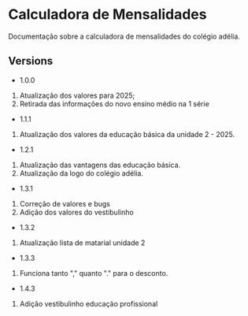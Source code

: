 # Calculadora de Mensalidades

Documentação sobre a calculadora de mensalidades do colégio adélia.


## Versions
- 1.0.0
1. Atualização dos valores para 2025;
2. Retirada das informações do novo ensino médio na 1 série

- 1.1.1
1. Atualização dos valores da educação básica da unidade 2 - 2025.

- 1.2.1
1. Atualização das vantagens das educação básica.
2. Atualização da logo do colégio adélia.

- 1.3.1
1. Correção de valores e bugs
2. Adição dos valores do vestibulinho

- 1.3.2
1. Atualização lista de matarial unidade 2

- 1.3.3
1. Funciona tanto "," quanto "." para o desconto.

- 1.4.3
1. Adição vestibulinho educação profissional
